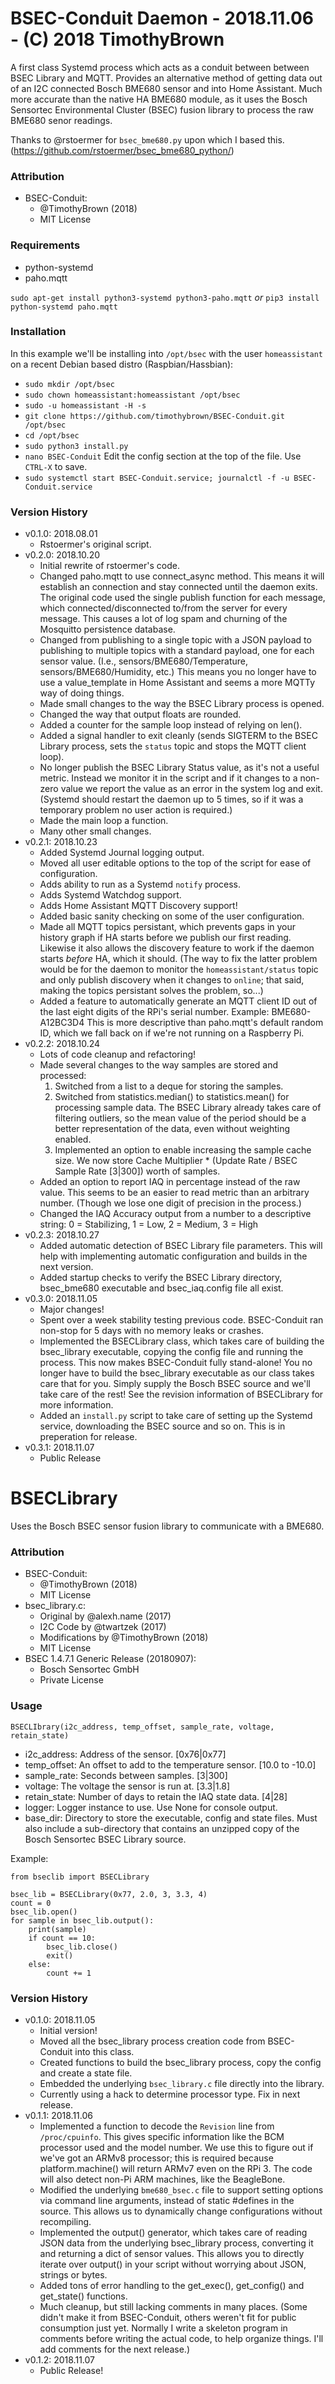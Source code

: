 # BSEC-Conduit Daemon - 2018.11.06 - (C) 2018 TimothyBrown
A first class Systemd process which acts as a conduit between between BSEC Library
and MQTT. Provides an alternative method of getting data out of an I2C connected
Bosch BME680 sensor and into Home Assistant. Much more accurate than the native
HA BME680 module, as it uses the Bosch Sensortec Environmental Cluster (BSEC)
fusion library to process the raw BME680 senor readings.

Thanks to @rstoermer for `bsec_bme680.py` upon which I based this.
(https://github.com/rstoermer/bsec_bme680_python/)

### Attribution
- BSEC-Conduit:
    - @TimothyBrown (2018)
    - MIT License

### Requirements
- python-systemd
- paho.mqtt

`sudo apt-get install python3-systemd python3-paho.mqtt`
  *or*
`pip3 install python-systemd paho.mqtt`

### Installation
In this example we'll be installing into `/opt/bsec` with the user `homeassistant`
on a recent Debian based distro (Raspbian/Hassbian):
- `sudo mkdir /opt/bsec`
- `sudo chown homeassistant:homeassistant /opt/bsec`
- `sudo -u homeassistant -H -s`
- `git clone https://github.com/timothybrown/BSEC-Conduit.git /opt/bsec`
- `cd /opt/bsec`
- `sudo python3 install.py`
- `nano BSEC-Conduit` Edit the config section at the top of the file. Use `CTRL-X` to save.
- `sudo systemctl start BSEC-Conduit.service; journalctl -f -u BSEC-Conduit.service`

### Version History
- v0.1.0: 2018.08.01
    - Rstoermer's original script.
- v0.2.0: 2018.10.20
  - Initial rewrite of rstoermer's code.
  - Changed paho.mqtt to use connect_async method. This means it will establish
  an connection and stay connected until the daemon exits. The original code
  used the single publish function for each message, which connected/disconnected
  to/from the server for every message. This causes a lot of log spam and
  churning of the Mosquitto persistence database.
  - Changed from publishing to a single topic with a JSON payload to publishing to
  multiple topics with a standard payload, one for each sensor value.
  (I.e., sensors/BME680/Temperature, sensors/BME680/Humidity, etc.)
  This means you no longer have to use a value_template in Home Assistant and
  seems a more MQTTy way of doing things.
  - Made small changes to the way the BSEC Library process is opened.
  - Changed the way that output floats are rounded.
  - Added a counter for the sample loop instead of relying on len().
  - Added a signal handler to exit cleanly (sends SIGTERM to the BSEC Library
  process, sets the `status` topic and stops the MQTT client loop).
  - No longer publish the BSEC Library Status value, as it's not a useful metric.
  Instead we monitor it in the script and if it changes to a non-zero value
  we report the value as an error in the system log and exit. (Systemd should
  restart the daemon up to 5 times, so if it was a temporary problem no user
  action is required.)
  - Made the main loop a function.
  - Many other small changes.
- v0.2.1: 2018.10.23
  - Added Systemd Journal logging output.
  - Moved all user editable options to the top of the script for
    ease of configuration.
  - Adds ability to run as a Systemd `notify` process.
  - Adds Systemd Watchdog support.
  - Adds Home Assistant MQTT Discovery support!
  - Added basic sanity checking on some of the user configuration.
  - Made all MQTT topics persistant, which prevents gaps in your history graph if
  HA starts before we publish our first reading. Likewise it also allows the
  discovery feature to work if the daemon starts *before* HA, which it should.
  (The way to fix the latter problem would be for the daemon to monitor the
  `homeassistant/status` topic and only publish discovery when it changes
  to `online`; that said, making the topics persistant solves the problem, so...)
  - Added a feature to automatically generate an MQTT client ID out of the last
  eight digits of the RPi's serial number. Example: BME680-A12BC3D4
  This is more descriptive than paho.mqtt's default random ID, which we fall back
  on if we're not running on a Raspberry Pi.
- v0.2.2: 2018.10.24
  - Lots of code cleanup and refactoring!
  - Made several changes to the way samples are stored and processed:
    1) Switched from a list to a deque for storing the samples.
    2) Switched from statistics.median() to statistics.mean() for processing
       sample data. The BSEC Library already takes care of filtering outliers,
       so the mean value of the period should be a better representation of the
       data, even without weighting enabled.
    3) Implemented an option to enable increasing the sample cache size.
       We now store Cache Multiplier * (Update Rate / BSEC Sample Rate [3|300]) worth of samples.
  - Added an option to report IAQ in percentage instead of the raw value. This seems
  to be an easier to read metric than an arbitrary number. (Though we lose
  one digit of precision in the process.)
  - Changed the IAQ Accuracy output from a number to a descriptive string:
  0 = Stabilizing, 1 = Low, 2 = Medium, 3 = High
- v0.2.3: 2018.10.27
  - Added automatic detection of BSEC Library file parameters. This will help
  with implementing automatic configuration and builds in the next version.
  - Added startup checks to verify the BSEC Library directory, bsec_bme680 executable
  and bsec_iaq.config file all exist.
- v0.3.0: 2018.11.05
  - Major changes!
  - Spent over a week stability testing previous code. BSEC-Conduit ran non-stop for
  5 days with no memory leaks or crashes.
  - Implemented the BSECLibrary class, which takes care of building the bsec_library
  executable, copying the config file and running the process. This now makes BSEC-Conduit
  fully stand-alone! You no longer have to build the bsec_library executable as our
  class takes care that for you. Simply supply the Bosch BSEC source
  and we'll take care of the rest! See the revision information of BSECLibrary for
  more information.
  - Added an `install.py` script to take care of setting up the Systemd service,
  downloading the BSEC source and so on. This is in preperation for release.
- v0.3.1: 2018.11.07
  - Public Release

# BSECLibrary
Uses the Bosch BSEC sensor fusion library to communicate with a BME680.

### Attribution
- BSEC-Conduit:
  - @TimothyBrown (2018)
  - MIT License
- bsec_library.c:
  - Original by @alexh.name (2017)
  - I2C Code by @twartzek (2017)
  - Modifications by @TimothyBrown (2018)
  - MIT License
- BSEC 1.4.7.1 Generic Release (20180907):
  - Bosch Sensortec GmbH
  - Private License

### Usage
```
BSECLIbrary(i2c_address, temp_offset, sample_rate, voltage, retain_state)
```
- i2c_address: Address of the sensor.                             [0x76|0x77]
- temp_offset: An offset to add to the temperature sensor.    [10.0 to -10.0]
- sample_rate: Seconds between samples.                               [3|300]
- voltage: The voltage the sensor is run at.                    [3.3|1.8]
- retain_state: Number of days to retain the IAQ state data.            [4|28]
- logger: Logger instance to use. Use None for console output.
- base_dir: Directory to store the executable, config and state files. Must also include a sub-directory that contains an unzipped copy of the Bosch Sensortec BSEC Library source.

Example:
```
from bseclib import BSECLibrary

bsec_lib = BSECLibrary(0x77, 2.0, 3, 3.3, 4)
count = 0
bsec_lib.open()
for sample in bsec_lib.output():
    print(sample)
    if count == 10:
        bsec_lib.close()
        exit()
    else:
        count += 1
```

### Version History
- v0.1.0: 2018.11.05
  - Initial version!
  - Moved all the bsec_library process creation code from BSEC-Conduit into this class.
  - Created functions to build the bsec_library process, copy the config and create a state file.
  - Embedded the underlying `bsec_library.c` file directly into the library.
  - Currently using a hack to determine processor type. Fix in next release.
- v0.1.1: 2018.11.06
  - Implemented a function to decode the `Revision` line from
  `/proc/cpuinfo`. This gives specific information like the BCM processor used and
  the model number. We use this to figure out if we've got an ARMv8 processor;
  this is required because platform.machine() will return ARMv7 even on the RPi 3.
  The code will also detect non-Pi ARM machines, like the BeagleBone.
  - Modified the underlying `bme680_bsec.c` file to support setting options
  via command line arguments, instead of static #defines in the source.
  This allows us to dynamically change configurations without recompiling.
  - Implemented the output() generator, which takes care of reading JSON data from the
  underlying bsec_library process, converting it and returning a dict of sensor values.
  This allows you to directly iterate over output() in your script without worrying about
  JSON, strings or bytes.
  - Added tons of error handling to the get_exec(), get_config() and get_state() functions.
  - Much cleanup, but still lacking comments in many places. (Some didn't make it from BSEC-Conduit,
  others weren't fit for public consumption just yet. Normally I write a skeleton program in comments
  before writing the actual code, to help organize things. I'll add comments for the next release.)
- v0.1.2: 2018.11.07
  - Public Release!
